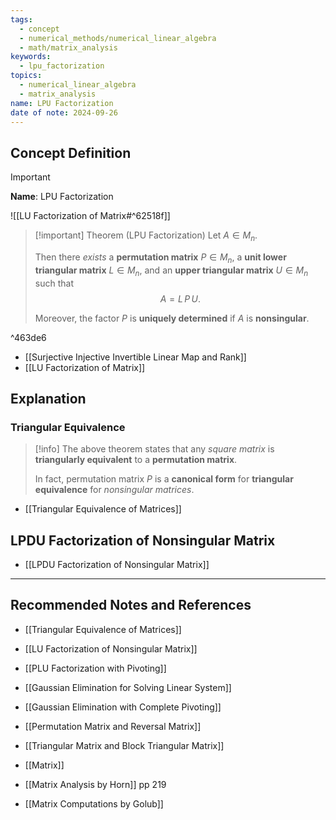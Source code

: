 ```yaml
---
tags:
  - concept
  - numerical_methods/numerical_linear_algebra
  - math/matrix_analysis
keywords:
  - lpu_factorization
topics:
  - numerical_linear_algebra
  - matrix_analysis
name: LPU Factorization
date of note: 2024-09-26
---
```


## Concept Definition

>[!important]
>**Name**: LPU Factorization

![[LU Factorization of Matrix#^62518f]]

>[!important] Theorem (LPU Factorization)
>Let $A\in M_{n}$.
>
>Then there *exists* a **permutation matrix** $P\in M_{n}$, a **unit lower triangular matrix** $L\in M_{n}$, and an **upper triangular matrix** $U\in M_{n}$ such that 
>$$
>A = L\,P\,U.
>$$
>
>Moreover, the factor $P$ is **uniquely determined** if $A$ is **nonsingular**.

^463de6

- [[Surjective Injective Invertible Linear Map and Rank]]
- [[LU Factorization of Matrix]]

## Explanation

### Triangular Equivalence

>[!info]
>The above theorem states that any *square matrix* is **triangularly equivalent** to a **permutation matrix**.
>
>In fact, permutation matrix $P$ is a **canonical form** for **triangular equivalence** for *nonsingular matrices*.

- [[Triangular Equivalence of Matrices]]


## LPDU Factorization of Nonsingular Matrix


- [[LPDU Factorization of Nonsingular Matrix]]



-----------
##  Recommended Notes and References


- [[Triangular Equivalence of Matrices]]
- [[LU Factorization of Nonsingular Matrix]]
- [[PLU Factorization with Pivoting]]
- [[Gaussian Elimination for Solving Linear System]]
- [[Gaussian Elimination with Complete Pivoting]]

- [[Permutation Matrix and Reversal Matrix]]
- [[Triangular Matrix and Block Triangular Matrix]]
- [[Matrix]]


- [[Matrix Analysis by Horn]] pp 219
- [[Matrix Computations by Golub]]